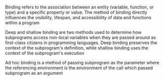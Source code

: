 Binding refers to the association between an entity (variable, function, or type) and a specific property or value. The method of binding directly influences the visibility, lifespan, and accessibility of data and functions within a program

Deep and shallow binding are two methods used to determine how subprograms access non-local variables when they are passed around as first-class citizens in programming languages. Deep binding preserves the context of the subprogram's definition, while shallow binding uses the context of the subprogram's execution

Ad hoc binding is a method of passing subprogram as the parameter where the referencing environment is the environment of the call which passed subprogram as an argument